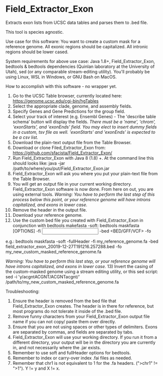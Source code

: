 # Field_Extractor_Exon
Extracts exon lists from UCSC data tables and parses them to .bed file.

This tool is species agnostic.

Use case for this software: You want to create a custom mask for a reference genome. All exonic regions should be capitalized. All intronic regions should be lower cased.

System requirements for above use case: Java 1.8+, Field_Extractor_Exon, bedtools & bedtools dependencies (Quinlan laboratory at the University of Utah), sed (or any comparable stream-editing utility). You'll probably be using Linux, WSL in Windows, or GNU Bash on MacOS.

How to accomplish with this software - no wrapper yet.
1) Go to the UCSC Table browser, currently located here: https://genome.ucsc.edu/cgi-bin/hgTables
2) Select the appropriate clade, genome, and assembly fields.
3) Specify Genes and Gene Predictions for the group field.
4) Select your track of interest (e.g. Ensembl Genes) - The 'describe table schema' button will display the fields.
*There must be a 'name', 'chrom', 'exonStarts', and 'exonEnds' field. You may elect to insert dummy fields in a custom, tsv file as well. 'exonStarts' and 'exonEnds' is expected to be a csv list.*
5) Download the plain-text output file from the Table Browser.
6) Download or clone Filed_Extractor_Exon from: https://github.com/sfacista/Field_Extractor_Exon/
7) Run Field_Extractor_Exon with Java 8 (1.8) +. At the command line this should looks like:
java -jar /path/to/where/you/put/Field_Extractor_Exon.jar
8) Field_Extractor_Exon will ask you where you put your plain-text file from the Table Browser.
9) You will get an output file in your current working directory. Field_Extractor_Exon software is now done. From here on out, you are using external tools.
*Warning: You have to perform the last step of this process below this point, or your reference genome will have introns capitalized, and exons in lower case.*
10) Remove the header in the output file.
11) Download your reference genome.
12) Use the custom bed file you created with Field_Extractor_Exon in conjunction with bedtools makefasta -soft:
bedtools maskfasta [OPTIONS] -fi <input FASTA> -bed <BED/GFF/VCF> -fo <output FASTA>
  
  e.g.:
  bedtools maskfasta -soft -fullHeader -fi my_reference_genome.fa -bed field_extractor_exon_20019-12-27T191216.257288.bed -fo my_new_custom_masked_reference_genome.fa
  
*Warning: You have to perform this last step, or your reference genome will have introns capitalized, and exons in lower case.*
 13) Invert the casing of the custom-masked genome using a stream editing utility, or this sed script:
  sed -i 'y/acgntACGNT/ACGNTacgnt/' /path/to/my_new_custom_masked_reference_genome.fa

Troubleshooting:
1) Ensure the header is removed from the bed file that Field_Extractor_Exon creates. The header is in there for reference, but most programs do not tolerate it inside of the .bed file.
2) Remove funny characters from your Field_Extractor_Exon output file name if you can not copy/ paste them over directly. 
3) Ensure that you are not using spaces or other types of delimiters. Exons are separated by commas, and fields are separated by tabs.
4) Field_Extractor_Exon will use your working directory. If you run it from a different directory, your output will be in the directory you are currently in, and not necessarily where the .jar exists.
5) Remember to use soft and fullHeader options for bedtools. 
6) Remember to index or carry-over index .fai files as needed.
7) Remember that chr1 is not equivalent to 1 for the .fa headers. (">chr1" != ">1"). Y != y and X != x.
